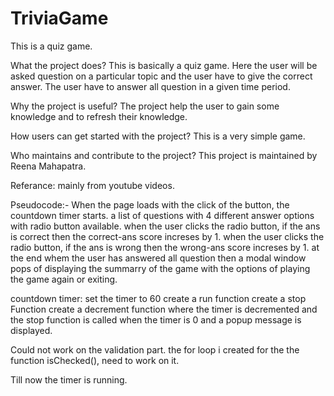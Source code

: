 # TriviaGame
This is a quiz game.

What the project does?
    This is basically a quiz game. Here the user will be asked question on a particular topic and the user have to give the correct answer. The user have to answer all question in a given time period.

Why the project is useful?
    The project help the user to gain some knowledge and to refresh their knowledge.

How users can get started with the project?
    This is a very simple game.

Who maintains and contribute to the project?
    This project is maintained by Reena Mahapatra.

Referance: mainly from youtube videos.


Pseudocode:-
When the page loads with the click of the button, the countdown timer starts.
a list of questions with 4 different answer options with radio button available.
when the user clicks the radio button, if the ans is correct then the correct-ans score increses by 1.
when the user clicks the radio button, if the ans is wrong then the wrong-ans score increses by 1.
at the end whem the user has answered all question then a modal window pops of displaying the summarry of the game with the options
  of playing the game again or exiting.

countdown timer:
set the timer to 60
create a run function
create a stop Function
create a decrement function where the timer is decremented and the stop function is called when the timer is 0 and a popup message is displayed.



Could not work on the validation part. the for loop i created for the the function isChecked(), need to work on it.

Till now the timer is running.
